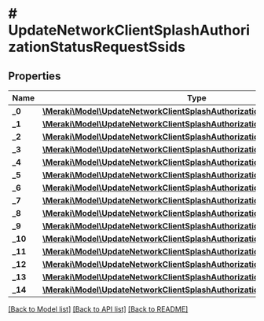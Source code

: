 # # UpdateNetworkClientSplashAuthorizationStatusRequestSsids

## Properties

Name | Type | Description | Notes
------------ | ------------- | ------------- | -------------
**_0** | [**\Meraki\Model\UpdateNetworkClientSplashAuthorizationStatusRequestSsids0**](UpdateNetworkClientSplashAuthorizationStatusRequestSsids0.md) |  | [optional]
**_1** | [**\Meraki\Model\UpdateNetworkClientSplashAuthorizationStatusRequestSsids1**](UpdateNetworkClientSplashAuthorizationStatusRequestSsids1.md) |  | [optional]
**_2** | [**\Meraki\Model\UpdateNetworkClientSplashAuthorizationStatusRequestSsids2**](UpdateNetworkClientSplashAuthorizationStatusRequestSsids2.md) |  | [optional]
**_3** | [**\Meraki\Model\UpdateNetworkClientSplashAuthorizationStatusRequestSsids3**](UpdateNetworkClientSplashAuthorizationStatusRequestSsids3.md) |  | [optional]
**_4** | [**\Meraki\Model\UpdateNetworkClientSplashAuthorizationStatusRequestSsids4**](UpdateNetworkClientSplashAuthorizationStatusRequestSsids4.md) |  | [optional]
**_5** | [**\Meraki\Model\UpdateNetworkClientSplashAuthorizationStatusRequestSsids5**](UpdateNetworkClientSplashAuthorizationStatusRequestSsids5.md) |  | [optional]
**_6** | [**\Meraki\Model\UpdateNetworkClientSplashAuthorizationStatusRequestSsids6**](UpdateNetworkClientSplashAuthorizationStatusRequestSsids6.md) |  | [optional]
**_7** | [**\Meraki\Model\UpdateNetworkClientSplashAuthorizationStatusRequestSsids7**](UpdateNetworkClientSplashAuthorizationStatusRequestSsids7.md) |  | [optional]
**_8** | [**\Meraki\Model\UpdateNetworkClientSplashAuthorizationStatusRequestSsids8**](UpdateNetworkClientSplashAuthorizationStatusRequestSsids8.md) |  | [optional]
**_9** | [**\Meraki\Model\UpdateNetworkClientSplashAuthorizationStatusRequestSsids9**](UpdateNetworkClientSplashAuthorizationStatusRequestSsids9.md) |  | [optional]
**_10** | [**\Meraki\Model\UpdateNetworkClientSplashAuthorizationStatusRequestSsids10**](UpdateNetworkClientSplashAuthorizationStatusRequestSsids10.md) |  | [optional]
**_11** | [**\Meraki\Model\UpdateNetworkClientSplashAuthorizationStatusRequestSsids11**](UpdateNetworkClientSplashAuthorizationStatusRequestSsids11.md) |  | [optional]
**_12** | [**\Meraki\Model\UpdateNetworkClientSplashAuthorizationStatusRequestSsids12**](UpdateNetworkClientSplashAuthorizationStatusRequestSsids12.md) |  | [optional]
**_13** | [**\Meraki\Model\UpdateNetworkClientSplashAuthorizationStatusRequestSsids13**](UpdateNetworkClientSplashAuthorizationStatusRequestSsids13.md) |  | [optional]
**_14** | [**\Meraki\Model\UpdateNetworkClientSplashAuthorizationStatusRequestSsids14**](UpdateNetworkClientSplashAuthorizationStatusRequestSsids14.md) |  | [optional]

[[Back to Model list]](../../README.md#models) [[Back to API list]](../../README.md#endpoints) [[Back to README]](../../README.md)
